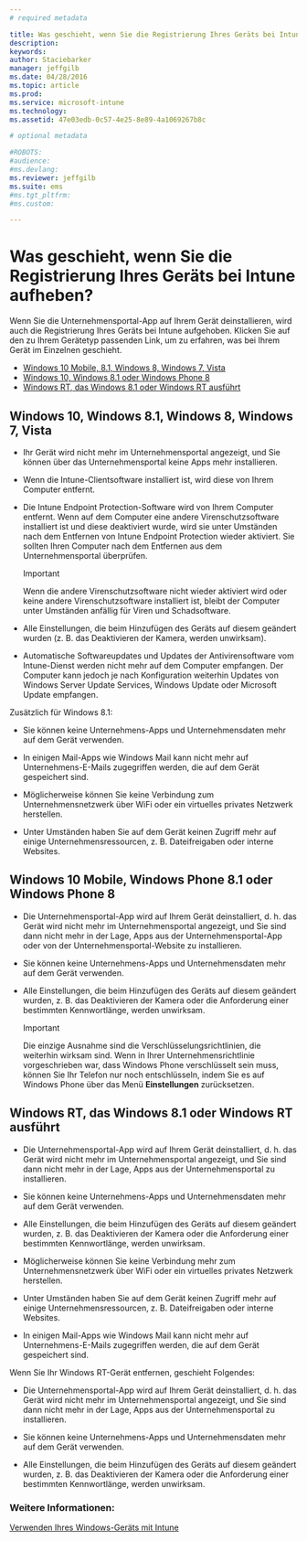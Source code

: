 ```yaml
---
# required metadata

title: Was geschieht, wenn Sie die Registrierung Ihres Geräts bei Intune aufheben? | Microsoft Intune
description:
keywords:
author: Staciebarker
manager: jeffgilb
ms.date: 04/28/2016
ms.topic: article
ms.prod:
ms.service: microsoft-intune
ms.technology:
ms.assetid: 47e03edb-0c57-4e25-8e89-4a1069267b8c

# optional metadata

#ROBOTS:
#audience:
#ms.devlang:
ms.reviewer: jeffgilb
ms.suite: ems
#ms.tgt_pltfrm:
#ms.custom:

---
```



# Was geschieht, wenn Sie die Registrierung Ihres Geräts bei Intune aufheben?

Wenn Sie die Unternehmensportal-App auf Ihrem Gerät deinstallieren, wird auch die Registrierung Ihres Geräts bei Intune aufgehoben. Klicken Sie auf den zu Ihrem Gerätetyp passenden Link, um zu erfahren, was bei Ihrem Gerät im Einzelnen geschieht.

- [Windows 10 Mobile, 8.1, Windows 8, Windows 7, Vista](#windows-10-mobile--8-1,-windows-8,-windows-7,-vista)
- [Windows 10, Windows 8.1 oder Windows Phone 8](#windows-10--windows-8-1-or-windows-phone-8)
- [Windows RT, das Windows 8.1 oder Windows RT ausführt](#windows-rt-running-windows-8-1-or-windows-rt)


## Windows 10, Windows 8.1, Windows 8, Windows 7, Vista

-   Ihr Gerät wird nicht mehr im Unternehmensportal angezeigt, und Sie können über das Unternehmensportal keine Apps mehr installieren.

-   Wenn die Intune-Clientsoftware installiert ist, wird diese von Ihrem Computer entfernt.

-   Die Intune Endpoint Protection-Software wird von Ihrem Computer entfernt. Wenn auf dem Computer eine andere Virenschutzsoftware installiert ist und diese deaktiviert wurde, wird sie unter Umständen nach dem Entfernen von Intune Endpoint Protection wieder aktiviert. Sie sollten Ihren Computer nach dem Entfernen aus dem Unternehmensportal überprüfen.

    > [!IMPORTANT]
    > Wenn die andere Virenschutzsoftware nicht wieder aktiviert wird oder keine andere Virenschutzsoftware installiert ist, bleibt der Computer unter Umständen anfällig für Viren und Schadsoftware.

-   Alle Einstellungen, die beim Hinzufügen des Geräts auf diesem geändert wurden (z. B. das Deaktivieren der Kamera, werden unwirksam).

-   Automatische Softwareupdates und Updates der Antivirensoftware vom Intune-Dienst werden nicht mehr auf dem Computer empfangen. Der Computer kann jedoch je nach Konfiguration weiterhin Updates von Windows Server Update Services, Windows Update oder Microsoft Update empfangen.

Zusätzlich für Windows 8.1:

-   Sie können keine Unternehmens-Apps und Unternehmensdaten mehr auf dem Gerät verwenden.

-   In einigen Mail-Apps wie Windows Mail kann nicht mehr auf Unternehmens-E-Mails zugegriffen werden, die auf dem Gerät gespeichert sind.

-   Möglicherweise können Sie keine Verbindung zum Unternehmensnetzwerk über WiFi oder ein virtuelles privates Netzwerk herstellen.

-   Unter Umständen haben Sie auf dem Gerät keinen Zugriff mehr auf einige Unternehmensressourcen, z. B. Dateifreigaben oder interne Websites.

## Windows 10 Mobile, Windows Phone 8.1 oder Windows Phone 8

-   Die Unternehmensportal-App wird auf Ihrem Gerät deinstalliert, d. h. das Gerät wird nicht mehr im Unternehmensportal angezeigt, und Sie sind dann nicht mehr in der Lage, Apps aus der Unternehmensportal-App oder von der Unternehmensportal-Website zu installieren.

-   Sie können keine Unternehmens-Apps und Unternehmensdaten mehr auf dem Gerät verwenden.

-   Alle Einstellungen, die beim Hinzufügen des Geräts auf diesem geändert wurden, z. B. das Deaktivieren der Kamera oder die Anforderung einer bestimmten Kennwortlänge, werden unwirksam.

    > [!IMPORTANT]
    > Die einzige Ausnahme sind die Verschlüsselungsrichtlinien, die weiterhin wirksam sind. Wenn in Ihrer Unternehmensrichtlinie vorgeschrieben war, dass Windows Phone verschlüsselt sein muss, können Sie Ihr Telefon nur noch entschlüsseln, indem Sie es auf Windows Phone über das Menü **Einstellungen** zurücksetzen.

## Windows RT, das Windows 8.1 oder Windows RT ausführt

-   Die Unternehmensportal-App wird auf Ihrem Gerät deinstalliert, d. h. das Gerät wird nicht mehr im Unternehmensportal angezeigt, und Sie sind dann nicht mehr in der Lage, Apps aus der Unternehmensportal zu installieren.

-   Sie können keine Unternehmens-Apps und Unternehmensdaten mehr auf dem Gerät verwenden.

-   Alle Einstellungen, die beim Hinzufügen des Geräts auf diesem geändert wurden, z. B. das Deaktivieren der Kamera oder die Anforderung einer bestimmten Kennwortlänge, werden unwirksam.

-   Möglicherweise können Sie keine Verbindung mehr zum Unternehmensnetzwerk über WiFi oder ein virtuelles privates Netzwerk herstellen.

-   Unter Umständen haben Sie auf dem Gerät keinen Zugriff mehr auf einige Unternehmensressourcen, z. B. Dateifreigaben oder interne Websites.

-   In einigen Mail-Apps wie Windows Mail kann nicht mehr auf Unternehmens-E-Mails zugegriffen werden, die auf dem Gerät gespeichert sind.

Wenn Sie Ihr Windows RT-Gerät entfernen, geschieht Folgendes:

-   Die Unternehmensportal-App wird auf Ihrem Gerät deinstalliert, d. h. das Gerät wird nicht mehr im Unternehmensportal angezeigt, und Sie sind dann nicht mehr in der Lage, Apps aus der Unternehmensportal zu installieren.

-   Sie können keine Unternehmens-Apps und Unternehmensdaten mehr auf dem Gerät verwenden.

-   Alle Einstellungen, die beim Hinzufügen des Geräts auf diesem geändert wurden, z. B. das Deaktivieren der Kamera oder die Anforderung einer bestimmten Kennwortlänge, werden unwirksam.


### Weitere Informationen:
[Verwenden Ihres Windows-Geräts mit Intune](using-your-windows-device-with-intune.md)

<!--HONumber=May16_HO1-->


